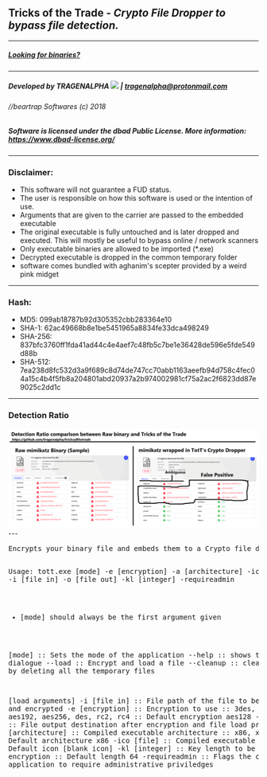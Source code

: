 ## Tricks of the Trade - <i>Crypto File Dropper to bypass file detection.</i>
---
##### <a href="https://github.com/tragenalpha/tricksofthetrade/releases"> Looking for binaries? </a>
---
##### <b>Developed by TRAGENALPHA</b> <img src="https://raw.githubusercontent.com/tragenalpha/tragenalpha.github.io/master/flare002.png"/> | tragenalpha@protonmail.com
###### //beartrap Softwares (c) 2018

##### Software is licensed under the <i><b>dbad Public License</b></i>. More information: <i><a href="https://www.dbad-license.org/"> https://www.dbad-license.org/</a></i>
---
### <b>Disclaimer:</b>
* This software will not guarantee a FUD status.
* The user is responsible on how this software is used or the intention of use.
* Arguments that are given to the carrier are passed to the embedded executable
* The original executable is fully untouched and is later dropped and executed. This will mostly be useful to bypass online / network scanners
* Only executable binaries are allowed to be imported (*.exe)
* Decrypted executable is dropped in the common temporary folder
* software comes bundled with aghanim's scepter provided by a weird pink midget

---
### Hash:
* MD5: 099ab18787b92d305352cbb283364e10
* SHA-1: 62ac49668b8e1be5451965a8834fe33dca498249
* SHA-256: 837bfc3760ff1fda41ad44c4e4aef7c48fb5c7be1e36428de596e5fde549d88b
* SHA-512: 7ea238d8fc532d3a9f689c8d74de747cc70abb1163aeefb94d758c4fec04a15c4b4f5fb8a204801abd20937a2b974002981cf75a2ac2f6823dd87e9025c2dd1c
---
### Detection Ratio
<img src="ratio.png"/>
---
<pre>
Encrypts your binary file and embeds them to a Crypto file dropper to bypass detection.

Usage: tott.exe [mode] -e [encryption] -a [architecture] -ico [file] -i [file in] -o [file out] -kl [integer] -requireadmin
 * [mode] should always be the first argument given

[mode] :: Sets the mode of the application
--help :: shows the help dialogue
--load  :: Encrypt and load a file
--cleanup :: clear up space by deleting all the temporary files

[load arguments]
-i [file in] :: File path of the file to be loaded and encrypted
-e [encryption] :: Encryption to use :: 3des, aes128, aes192, aes256, des, rc2, rc4 :: Default encryption aes128
-o [file out] :: File output destination after encryption and file load process
-a [architecture] :: Compiled executable architecture :: x86, x64 :: Default architecture x86
-ico [file] :: Compiled executable icon :: Default icon [blank icon]
-kl [integer] :: Key length to be used for the encryption :: Default length 64
-requireadmin :: Flags the compiled application to require administrative priviledges
</pre>